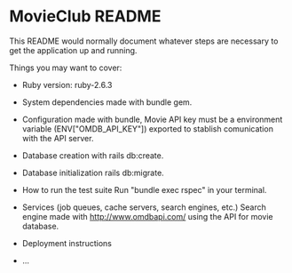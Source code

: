 # MovieClub README

This README would normally document whatever steps are necessary to get the
application up and running.

Things you may want to cover:

* Ruby version: ruby-2.6.3

* System dependencies made with bundle gem.

* Configuration made with bundle, Movie API key must be a environment variable (ENV["OMDB_API_KEY"]) exported to stablish comunication with the API server.

* Database creation with rails db:create.

* Database initialization rails db:migrate.

* How to run the test suite
  Run "bundle exec rspec" in your terminal.

* Services (job queues, cache servers, search engines, etc.)
  Search engine made with http://www.omdbapi.com/ using the API for movie database.

* Deployment instructions

* ...
